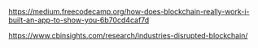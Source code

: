 https://medium.freecodecamp.org/how-does-blockchain-really-work-i-built-an-app-to-show-you-6b70cd4caf7d

https://www.cbinsights.com/research/industries-disrupted-blockchain/